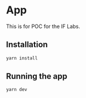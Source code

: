 # App

This is for POC for the IF Labs.

## Installation

```bash
yarn install
```

## Running the app

```bash
yarn dev
```
